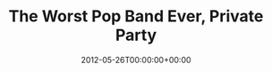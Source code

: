 ---
templateKey: event
guid: 08970e9f-6eab-11ea-99c5-002590d1d1b0
date: 2012-05-26T00:00:00+00:00
eventTime: 'none'
title: The Worst Pop Band Ever, Private Party
artist: The Worst Pop Band Ever
city: Oakville
venue: Private Party
group: The Worst Pop Band Ever
guests: Sophia Perlman, Eric St. Laurent
---